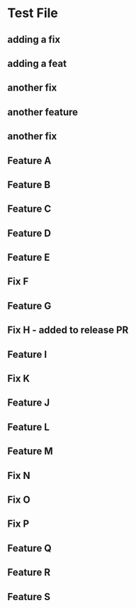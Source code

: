 # Test File

## adding a fix

## adding a feat

## another fix

## another feature

## another fix

## Feature A

## Feature B

## Feature C

## Feature D

## Feature E

## Fix F

## Feature G

## Fix H - added to release PR

## Feature I

## Fix K

## Feature J

## Feature L

## Feature M

## Fix N

## Fix O

## Fix P

## Feature Q

## Feature R

## Feature S